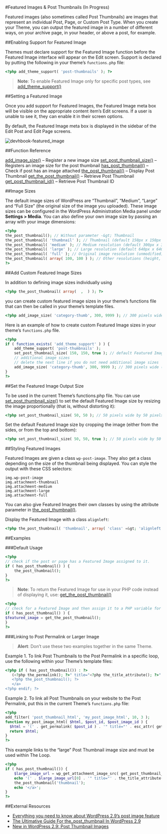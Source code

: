 #Featured Images & Post Thumbnails (In Progress)

Featured images (also sometimes called Post Thumbnails) are images that represent an individual Post, Page, or Custom Post Type. When you create your Theme, you can output the featured image in a number of different ways, on your archive page, in your header, or above a post, for example.

##Enabling Support for Featured Image

Themes must declare support for the Featured Image function before the Featured Image interface will appear on the Edit screen. Support is declared by putting the following in your theme’s `functions.php` file:

```php
<?php add_theme_support( 'post-thumbnails' ); ?>
```

>**Note**: To enable Featured Image only for specific post types, see [add_theme_support()](https://developer.wordpress.org/reference/functions/add_theme_support/)

##Setting a Featured Image

Once you add support for Featured Images, the Featured Image meta box will be visible on the appropriate content item’s Edit screens. If a user is unable to see it, they can enable it in their screen options.

By default, the Featured Image meta box is displayed in the sidebar of the Edit Post and Edit Page screens.

![devhbook-featured_image](http://make.wordpress.org/docs/files/2013/02/devhbook-featured_image1.png)

##Function Reference

[add_image_size()](http://developer.wordpress.org/reference/functions/add_image_size/) – Register a new image size
[set_post_thumbnail_size()](http://developer.wordpress.org/reference/functions/set_post_thumbnail_size/) – Registers an image size for the post thumbnail
[has_post_thumbnail()](http://developer.wordpress.org/reference/functions/has_post_thumbnail/) – Check if post has an image attached
[the_post_thumbnail()](http://developer.wordpress.org/reference/functions/the_post_thumbnail/) – Display Post Thumbnail
[get_the_post_thumbnail()](http://developer.wordpress.org/reference/functions/get_the_post_thumbnail/) – Retrieve Post Thumbnail
[get_post_thumbnail_id()](http://developer.wordpress.org/reference/functions/get_post_thumbnail_id/) – Retrieve Post Thumbnail ID

##Image Sizes

The default image sizes of WordPress are “Thumbnail”, “Medium”, “Large” and “Full Size” (the original size of the image you uploaded). These image sizes can be configured in the WordPress Administration Media panel under **Settings > Media**. You can also define your own image size by passing an array with your image dimensions:

```php
<?php
the_post_thumbnail(); // Without parameter -&gt; Thumbnail
the_post_thumbnail( 'thumbnail' ); // Thumbnail (default 150px x 150px max)
the_post_thumbnail( 'medium' ); // Medium resolution (default 300px x 300px max)
the_post_thumbnail( 'large' ); // Large resolution (default 640px x 640px max)
the_post_thumbnail( 'full' ); // Original image resolution (unmodified)
the_post_thumbnail( array( 100, 100 ) ); // Other resolutions (height, width)
?>
```

##Add Custom Featured Image Sizes

In addition to defining image sizes individually using

```php
<?php the_post_thumbnail( array(  ,  ) ); ?>
```

you can create custom featured image sizes in your theme’s functions file that can then be called in your theme’s template files.

```php
<?php add_image_size( 'category-thumb', 300, 9999 ); // 300 pixels wide (and unlimited height) ?>
```

Here is an example of how to create custom Featured Image sizes in your theme’s `functions.php` file.

```php
<?php
if ( function_exists( 'add_theme_support' ) ) {
    add_theme_support( 'post-thumbnails' );
    set_post_thumbnail_size( 150, 150, true ); // default Featured Image dimensions (cropped)
    // additional image sizes
    // delete the next line if you do not need additional image sizes
    add_image_size( 'category-thumb', 300, 9999 ); // 300 pixels wide (and unlimited height)
}
?>
```

##Set the Featured Image Output Size

To be used in the current Theme’s functions.php file.
You can use [set_post_thumbnail_size()](https://developer.wordpress.org/reference/functions/set_post_thumbnail_size/) to set the default Featured Image size by resizing the image proportionally (that is, without distorting it):

```php
<?php set_post_thumbnail_size( 50, 50 ); // 50 pixels wide by 50 pixels tall, resize mode ?>
```

Set the default Featured Image size by cropping the image (either from the sides, or from the top and bottom):

```php
<?php set_post_thumbnail_size( 50, 50, true ); // 50 pixels wide by 50 pixels tall, crop mode ?>
```

##Styling Featured Images

Featured Images are given a class `wp-post-image`. They also get a class depending on the size of the thumbnail being displayed. You can style the output with these CSS selectors:

```
img.wp-post-image
img.attachment-thumbnail
img.attachment-medium
img.attachment-large
img.attachment-full
```

You can also give Featured Images their own classes by using the attribute parameter in [the_post_thumbnail()](https://developer.wordpress.org/reference/functions/the_post_thumbnail/).

Display the Featured Image with a class `alignleft`:

```php
<?php the_post_thumbnail( 'thumbnail', array( 'class' =&gt; 'alignleft' ) ); ?>
```

##Examples

###Default Usage

```php
<?php
// check if the post or page has a Featured Image assigned to it.
if ( has_post_thumbnail() ) {
    the_post_thumbnail();
}
?>
```

>**Note**: To return the Featured Image for use in your PHP code instead of displaying it, use: [get_the_post_thumbnail()](https://developer.wordpress.org/reference/functions/get_the_post_thumbnail/)

```php
<?php
// check for a Featured Image and then assign it to a PHP variable for later use
if ( has_post_thumbnail() ) {
$featured_image = get_the_post_thumbnail();
}
?>
```

###Linking to Post Permalink or Larger Image

>**Alert**: Don’t use these two examples together in the same Theme.

Example 1. To link Post Thumbnails to the Post Permalink in a specific loop, use the following within your Theme’s template files:

```php
<?php if ( has_post_thumbnail()) : ?>
   (<?php the_permalink(); ?>" title="<?php the_title_attribute(); ?>" >
   <?php the_post_thumbnail(); ?>
   </a>
<?php endif; ?>
```

Example 2. To link all Post Thumbnails on your website to the Post Permalink, put this in the current Theme’s `functions.php` file:

```php
<?php
add_filter( 'post_thumbnail_html', 'my_post_image_html', 10, 3 );
function my_post_image_html( $html, $post_id, $post_image_id ) {
  $html = '(' . get_permalink( $post_id ) . '" title="' . esc_attr( get_the_title( $post_id ) ) . ')- [' . $html . '</a>';
  return $html;
}
?>
```

This example links to the “large” Post Thumbnail image size and must be used within The Loop.

```php
<?php
if ( has_post_thumbnail()) {
    $large_image_url = wp_get_attachment_image_src( get_post_thumbnail_id(), 'large');
    echo '(' . $large_image_url[0] . '" title="' . the_title_attribute('echo=0') . '" >';
    the_post_thumbnail('thumbnail');
    echo '</a>';
}
?>
```

##External Resources

- [Everything you need to know about WordPress 2.9’s post image feature](http://justintadlock.com/archives/2009/11/16/everything-you-need-to-know-about-wordpress-2-9s-post-image-feature)
- [The Ultimative Guide For the_post_thumbnail In WordPress 2.9](http://wpengineer.com/the-ultimative-guide-for-the_post_thumbnail-in-wordpress-2-9/)
- [New in WordPress 2.9: Post Thumbnail Images](http://markjaquith.wordpress.com/2009/12/23/new-in-wordpress-2-9-post-thumbnail-images/)